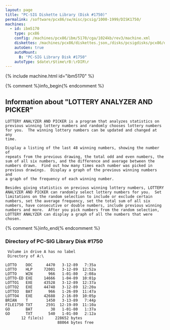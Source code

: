 ```yaml
---
layout: page
title: "PC-SIG Diskette Library (Disk #1750)"
permalink: /software/pcx86/sw/misc/pcsig/1000-1999/DISK1750/
machines:
  - id: ibm5170
    type: pcx86
    config: /machines/pcx86/ibm/5170/cga/1024kb/rev3/machine.xml
    diskettes: /machines/pcx86/diskettes.json,/disks/pcsigdisks/pcx86/diskettes.json
    autoGen: true
    autoMount:
      B: "PC-SIG Library Disk #1750"
    autoType: $date\r$time\rB:\rDIR\r
---
```


{% include machine.html id="ibm5170" %}

{% comment %}info_begin{% endcomment %}

## Information about "LOTTERY ANALYZER AND PICKER"

    LOTTERY ANALYZER AND PICKER is a program that analyzes statistics on
    previous winning lottery numbers and randomly chooses lottery numbers
    for you.  The winning lottery numbers can be updated and changed at any
    time.
    
    Display a listing of the last 48 winning numbers, showing the number of
    repeats from the previous drawing, the total odd and even numbers, the
    sum of all six numbers, and the difference and average between the
    numbers drawn.  Find out how many times each number was picked in
    previous drawings.  Display a graph of the previous winning numbers and
    a graph of the frequency of each winning number.
    
    Besides giving statistics on previous winning lottery numbers, LOTTERY
    ANALYZER AND PICKER can randomly select lottery numbers for you.  Set
    limitations on the random selection to include or exclude certain
    numbers, set the average frequency, set the total sum of all six
    numbers, have consecutive or double numbers, include previous winning
    numbers and more.  After you pick numbers from the random selection,
    LOTTERY ANALYZER can display a graph of all the numbers that were
    chosen.
{% comment %}info_end{% endcomment %}


### Directory of PC-SIG Library Disk #1750

     Volume in drive A has no label
     Directory of A:\

    LOTTO    DOC      4470   3-12-89   7:35a
    LOTTO    HLP     72001   3-12-89  12:52a
    LOTTO    WIN       966   1-01-80   2:08a
    LOTTO-ED EXE     14666   1-04-89  10:01p
    LOTTO1   EXE     43528   3-12-89  12:37a
    LOTTO2   EXE     44748   3-12-89  12:20a
    LOTTO3   BAT       966   1-26-89  11:47a
    LOTTO4   EXE     42688   2-16-89  10:05p
    BRIAN    T        1450   3-13-89   7:44p
    FILE1750 TXT      2591  12-19-89  11:10a
    GO       BAT        38   1-01-80   1:37a
    GO       TXT       540   1-01-80   2:12a
           12 file(s)     228652 bytes
                           88064 bytes free
